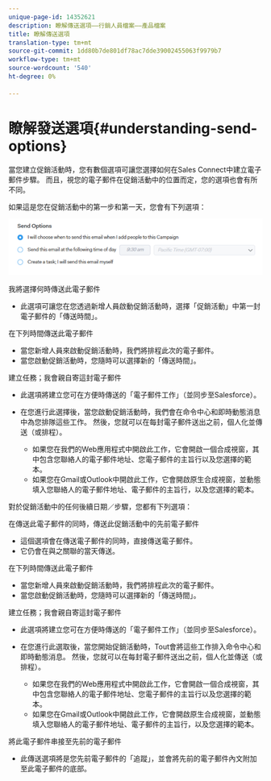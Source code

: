 ```yaml
---
unique-page-id: 14352621
description: 瞭解傳送選項——行銷人員檔案——產品檔案
title: 瞭解傳送選項
translation-type: tm+mt
source-git-commit: 1dd80b7de801df78ac7dde39002455063f9979b7
workflow-type: tm+mt
source-wordcount: '540'
ht-degree: 0%

---
```



# 瞭解發送選項{#understanding-send-options}

當您建立促銷活動時，您有數個選項可讓您選擇如何在Sales Connect中建立電子郵件步驟。 而且，視您的電子郵件在促銷活動中的位置而定，您的選項也會有所不同。

如果這是您在促銷活動中的第一步和第一天，您會有下列選項：

![](assets/image2019-10-25-10-43-19.png)

我將選擇何時傳送此電子郵件

* 此選項可讓您在您透過新增人員啟動促銷活動時，選擇「促銷活動」中第一封電子郵件的「傳送時間」。

在下列時間傳送此電子郵件

* 當您新增人員來啟動促銷活動時，我們將排程此次的電子郵件。
* 當您啟動促銷活動時，您隨時可以選擇新的「傳送時間」。

建立任務；我會親自寄這封電子郵件

* 此選項將建立您可在方便時傳送的「電子郵件工作」（並同步至Salesforce）。
* 在您進行此選擇後，當您啟動促銷活動時，我們會在命令中心和即時動態消息中為您排隊這些工作。 然後，您就可以在每封電子郵件送出之前，個人化並傳送（或排程）。

   * 如果您在我們的Web應用程式中開啟此工作，它會開啟一個合成視窗，其中包含您聯絡人的電子郵件地址、您電子郵件的主旨行以及您選擇的範本。
   * 如果您在Gmail或Outlook中開啟此工作，它會開啟原生合成視窗，並動態填入您聯絡人的電子郵件地址、電子郵件的主旨行，以及您選擇的範本。

對於促銷活動中的任何後續日期／步驟，您都有下列選項：

在傳送此電子郵件的同時，傳送此促銷活動中的先前電子郵件

* 這個選項會在傳送電子郵件的同時，直接傳送電子郵件。
* 它仍會在與之關聯的當天傳送。

在下列時間傳送此電子郵件

* 當您新增人員來啟動促銷活動時，我們將排程此次的電子郵件。
* 當您啟動促銷活動時，您隨時可以選擇新的「傳送時間」。

建立任務；我會親自寄這封電子郵件

* 此選項將建立您可在方便時傳送的「電子郵件工作」（並同步至Salesforce）。
* 在您進行此選取後，當您開始促銷活動時，Tout會將這些工作排入命令中心和即時動態消息。 然後，您就可以在每封電子郵件送出之前，個人化並傳送（或排程）。

   * 如果您在我們的Web應用程式中開啟此工作，它會開啟一個合成視窗，其中包含您聯絡人的電子郵件地址、您電子郵件的主旨行以及您選擇的範本。
   * 如果您在Gmail或Outlook中開啟此工作，它會開啟原生合成視窗，並動態填入您聯絡人的電子郵件地址、電子郵件的主旨行，以及您選擇的範本。

將此電子郵件串接至先前的電子郵件

* 此傳送選項將是您先前電子郵件的「追蹤」，並會將先前的電子郵件內文附加至此電子郵件的底部。

